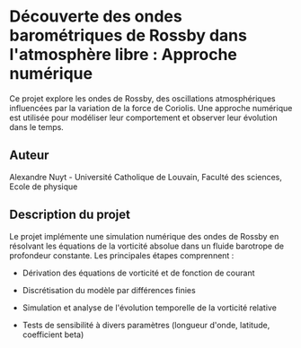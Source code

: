 # Découverte des ondes barométriques de Rossby dans l'atmosphère libre : Approche numérique

Ce projet explore les ondes de Rossby, des oscillations atmosphériques influencées par la variation de la force de Coriolis. Une approche numérique est utilisée pour modéliser leur comportement et observer leur évolution dans le temps.

## Auteur

Alexandre Nuyt - Université Catholique de Louvain, Faculté des sciences, Ecole de physique

## Description du projet

Le projet implémente une simulation numérique des ondes de Rossby en résolvant les équations de la vorticité absolue dans un fluide barotrope de profondeur constante. Les principales étapes comprennent :

- Dérivation des équations de vorticité et de fonction de courant

- Discrétisation du modèle par différences finies

- Simulation et analyse de l'évolution temporelle de la vorticité relative

- Tests de sensibilité à divers paramètres (longueur d'onde, latitude, coefficient beta)
